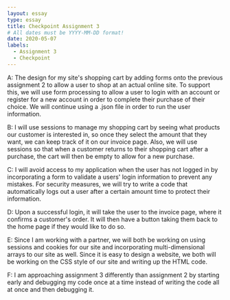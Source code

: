```yaml
---
layout: essay
type: essay
title: Checkpoint Assignment 3
# All dates must be YYYY-MM-DD format!
date: 2020-05-07
labels:
  - Assignment 3
  - Checkpoint
---
```


A: The design for my site's shopping cart by adding forms onto the previous assignment 2 to allow a user to shop at an actual online site. To support this, we will use form processing to allow a user to login with an account or register for a new account in order to complete their purchase of their choice. We will continue using a .json file in order to run the user information.

B: I will use sessions to manage my shopping cart by seeing what products our customer is interested in, so once they select the amount that they want, we can keep track of it on our invoice page. Also, we will use sessions so that when a customer returns to their shopping cart after a purchase, the cart will then be empty to allow for a new purchase.

C: I will avoid access to my application when the user has not logged in by incorporating a form to validate a users' login information to prevent any mistakes. For security measures, we will try to write a code that automatically logs out a user after a certain amount time to protect their information.

D: Upon a successful login, it will take the user to the invoice page, where it confirms a customer's order. It will then have a button taking them back to the home page if they would like to do so.

E: Since I am working with a partner, we will both be working on using sessions and cookies for our site and incorporating multi-dimensional arrays to our site as well. Since it is easy to design a website, we both will be working on the CSS style of our site and writing up the HTML code.

F: I am approaching assignment 3 differently than assignment 2 by starting early and debugging my code once at a time instead of writing the code all at once and then debugging it. 
